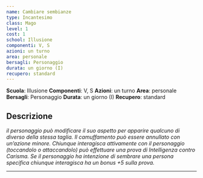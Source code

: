 ```yaml
---
name: Cambiare sembianze
type: Incantesimo
class: Mago
level: 1
cost: 1
school: Illusione
componenti: V, S
azioni: un turno
area: personale
bersagli: Personaggio
durata: un giorno (I)
recupero: standard
---
```

**Scuola**: Illusione
**Componenti**: V, S
**Azioni**: un turno
**Area**: personale
**Bersagli**: Personaggio
**Durata**: un giorno (I)
**Recupero**: standard

**Descrizione**
-

*il personaggio può modificare il suo aspetto per apparire qualcuno di diverso della stessa taglia. Il camuffamento può essere annullato con un’azione minore. Chiunque interagisca attivamente con il personaggio (toccandolo o attaccandolo) può effettuare una prova di Intelligenza contro Carisma. Se il personaggio ha intenzione di sembrare una persona specifica chiunque interagisca ha un bonus +5 sulla prova.*

---